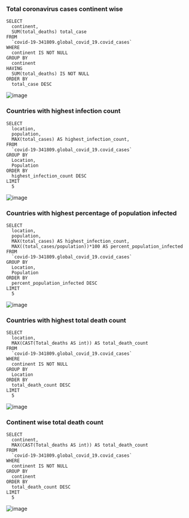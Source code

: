 ###  Total coronavirus cases continent wise
```
SELECT
  continent,
  SUM(total_deaths) total_case
FROM
  `covid-19-341809.global_covid_19.covid_cases`
WHERE
  continent IS NOT NULL
GROUP BY
  continent
HAVING
  SUM(total_deaths) IS NOT NULL
ORDER BY
  total_case DESC
```
![image](https://user-images.githubusercontent.com/92245436/154839261-626c36f3-5dec-4d3a-9bbc-639b1ca8f005.png)

### Countries with highest infection count

```
SELECT
  location,
  population,
  MAX(total_cases) AS highest_infection_count,
FROM
  `covid-19-341809.global_covid_19.covid_cases`
GROUP BY
  Location,
  Population
ORDER BY
  highest_infection_count DESC
LIMIT
  5
```
![image](https://user-images.githubusercontent.com/92245436/154840401-bbc2263c-14c6-4eef-b7a5-24261abe0dfa.png)


### Countries with highest percentage of population infected
```
SELECT
  location,
  population,
  MAX(total_cases) AS highest_infection_count,
  MAX((total_cases/population))*100 AS percent_population_infected
FROM
  `covid-19-341809.global_covid_19.covid_cases`
GROUP BY
  Location,
  Population
ORDER BY
  percent_population_infected DESC
LIMIT
  5
```
![image](https://user-images.githubusercontent.com/92245436/154840237-21d5fbec-78f0-420f-8514-9915aef15fe8.png)

### Countries with highest total death count

```
SELECT
  location,
  MAX(CAST(Total_deaths AS int)) AS total_death_count
FROM
  `covid-19-341809.global_covid_19.covid_cases`
WHERE
  continent IS NOT NULL
GROUP BY
  Location
ORDER BY
  total_death_count DESC
LIMIT
  5
```
![image](https://user-images.githubusercontent.com/92245436/154840520-c536f8ca-c7fb-4136-99c1-0aaf7205bc24.png)

### Continent wise total death count
```
SELECT
  continent,
  MAX(CAST(Total_deaths AS int)) AS total_death_count
FROM
  `covid-19-341809.global_covid_19.covid_cases`
WHERE
  continent IS NOT NULL
GROUP BY
  continent
ORDER BY
  total_death_count DESC
LIMIT
  5
```
![image](https://user-images.githubusercontent.com/92245436/154840666-eb1ad418-a84f-473f-977c-a8d0b3ccbe75.png)
